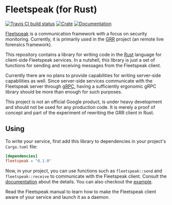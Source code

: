 Fleetspeak (for Rust)
=====================

[![Travis CI build status][travis-badge]][travis]
[![Crate][crate-badge]][crate]
[![Documentation][docs-badge]][docs]

[Fleetspeak][fleetspeak] is a communication framework with a focus on security
monitoring. Currently, it is primarily used in the [GRR][grr] project (an remote
live forensics framework).

This repository contains a library for writing code in the [Rust][rust] language
for client-side Fleetspeak services. In a nutshell, this library is just a set
of functions for sending and receiving messages from the Fleetspeak client.

Currently there are no plans to provide capabilities for writing server-side
capabilities as well. Since server-side services communicate with the Fleetspeak
server through [gRPC][grpc], having a sufficiently ergonomic gRPC library should
be more than enough for such purposes.

This project is not an official Google product, is under heavy development and
should not be used for any production code. It is merely a proof of concept and
part of the experiment of rewriting the GRR client in Rust.

[fleetspeak]: https://github.com/google/fleetspeak
[grr]: https://github.com/google/grr
[rust]: https://rust-lang.org
[grpc]: https://grpc.io

[travis]: https://travis-ci.org/google/fleetspeak-rs
[travis-badge]: https://travis-ci.org/google/fleetspeak-rs.svg?branch=master
[crate]: https://crates.io/crates/fleetspeak
[crate-badge]: https://img.shields.io/crates/v/fleetspeak.svg
[docs]: https://docs.rs/fleetspeak
[docs-badge]: https://docs.rs/fleetspeak/badge.svg

Using
-----

To write your service, first add this library to dependencies in your project's
`Cargo.toml` file:

```toml
[dependencies]
fleetspeak = "0.1.0"
```

Now, in your project, you can use functions such as `fleetspeak::send` and
`fleetspeak::receive` to communicate with the Fleetspeak client. Consult the
[documentation](https://docs.rs/fleetspeak) about the details. You can also
checkout the [example](examples/hello.rs).

Read the Fleetspeak manual to learn how to make the Fleetspeak client aware of
your service and launch it as a daemon.
